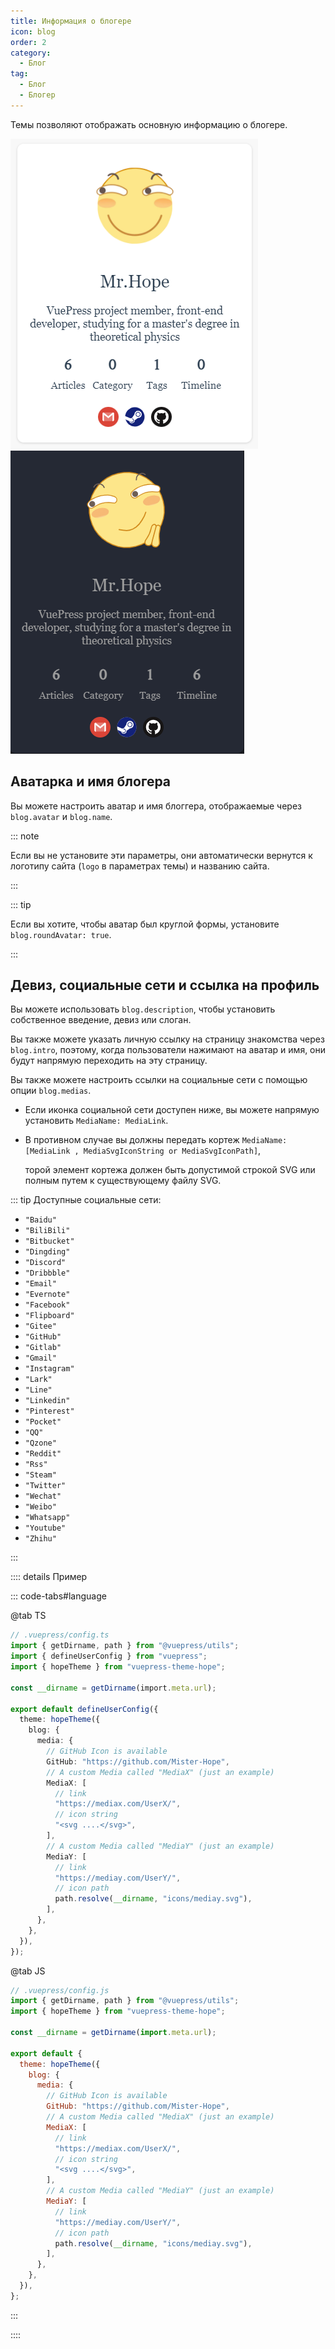 ```yaml
---
title: Информация о блогере
icon: blog
order: 2
category:
  - Блог
tag:
  - Блог
  - Блогер
---
```


Темы позволяют отображать основную информацию о блогере.

<!-- more -->

![Информация о блогере](./assets/blogger-info-light.png#light)
![Информация о блогере](./assets/blogger-info-dark.png#dark)

## Аватарка и имя блогера

Вы можете настроить аватар и имя блоггера, отображаемые через `blog.avatar` и `blog.name`.

::: note

Если вы не установите эти параметры, они автоматически вернутся к логотипу сайта (`logo` в параметрах темы) и названию сайта.

:::

::: tip

Если вы хотите, чтобы аватар был круглой формы, установите `blog.roundAvatar: true`.

:::

## Девиз, социальные сети и ссылка на профиль

Вы можете использовать `blog.description`, чтобы установить собственное введение, девиз или слоган.

Вы также можете указать личную ссылку на страницу знакомства через `blog.intro`, поэтому, когда пользователи нажимают на аватар и имя, они будут напрямую переходить на эту страницу.

Вы также можете настроить ссылки на социальные сети с помощью опции `blog.medias`.

- Если иконка социальной сети доступен ниже, вы можете напрямую установить `MediaName: MediaLink`.
- В противном случае вы должны передать кортеж `MediaName: [MediaLink , MediaSvgIconString or MediaSvgIconPath]`,

  торой элемент кортежа должен быть допустимой строкой SVG или полным путем к существующему файлу SVG.

::: tip Доступные социальные сети:

- `"Baidu"`
- `"BiliBili"`
- `"Bitbucket"`
- `"Dingding"`
- `"Discord"`
- `"Dribbble"`
- `"Email"`
- `"Evernote"`
- `"Facebook"`
- `"Flipboard"`
- `"Gitee"`
- `"GitHub"`
- `"Gitlab"`
- `"Gmail"`
- `"Instagram"`
- `"Lark"`
- `"Line"`
- `"Linkedin"`
- `"Pinterest"`
- `"Pocket"`
- `"QQ"`
- `"Qzone"`
- `"Reddit"`
- `"Rss"`
- `"Steam"`
- `"Twitter"`
- `"Wechat"`
- `"Weibo"`
- `"Whatsapp"`
- `"Youtube"`
- `"Zhihu"`

:::

:::: details Пример

::: code-tabs#language

@tab TS

```ts
// .vuepress/config.ts
import { getDirname, path } from "@vuepress/utils";
import { defineUserConfig } from "vuepress";
import { hopeTheme } from "vuepress-theme-hope";

const __dirname = getDirname(import.meta.url);

export default defineUserConfig({
  theme: hopeTheme({
    blog: {
      media: {
        // GitHub Icon is available
        GitHub: "https://github.com/Mister-Hope",
        // A custom Media called "MediaX" (just an example)
        MediaX: [
          // link
          "https://mediax.com/UserX/",
          // icon string
          "<svg ....</svg>",
        ],
        // A custom Media called "MediaY" (just an example)
        MediaY: [
          // link
          "https://mediay.com/UserY/",
          // icon path
          path.resolve(__dirname, "icons/mediay.svg"),
        ],
      },
    },
  }),
});
```

@tab JS

```js
// .vuepress/config.js
import { getDirname, path } from "@vuepress/utils";
import { hopeTheme } from "vuepress-theme-hope";

const __dirname = getDirname(import.meta.url);

export default {
  theme: hopeTheme({
    blog: {
      media: {
        // GitHub Icon is available
        GitHub: "https://github.com/Mister-Hope",
        // A custom Media called "MediaX" (just an example)
        MediaX: [
          // link
          "https://mediax.com/UserX/",
          // icon string
          "<svg ....</svg>",
        ],
        // A custom Media called "MediaY" (just an example)
        MediaY: [
          // link
          "https://mediay.com/UserY/",
          // icon path
          path.resolve(__dirname, "icons/mediay.svg"),
        ],
      },
    },
  }),
};
```

:::

::::
